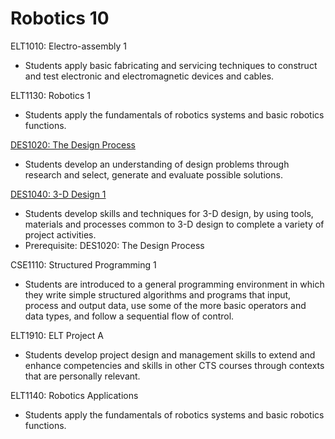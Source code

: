 # Robotics 10

ELT1010: Electro-assembly 1
* Students apply basic fabricating and servicing techniques to construct and test electronic and electromagnetic devices and cables.

ELT1130: Robotics 1
* Students apply the fundamentals of robotics systems and basic robotics functions.

[DES1020: The Design Process](https://docs.google.com/a/eips.ca/viewer?a=v&pid=sites&srcid=c2FsY29tcC5jYXxjb21tdW5pY2F0aW9ucy10ZWNobm9sb2dseS13ZWJzaXRlfGd4OjE5ZjYxYzdiZDE0N2YxY2M)
* Students develop an understanding of design problems through research and select, generate and evaluate possible solutions.

[DES1040: 3-D Design 1](https://docs.google.com/a/eips.ca/viewer?a=v&pid=sites&srcid=c2FsY29tcC5jYXxjb21tdW5pY2F0aW9ucy10ZWNobm9sb2dseS13ZWJzaXRlfGd4OjczNDg0M2FkZjBmYzQ0Yjg)
* Students develop skills and techniques for 3-D design, by using tools, materials and processes common to 3-D design to complete a variety of project activities.
* Prerequisite: DES1020: The Design Process

CSE1110: Structured Programming 1
* Students are introduced to a general programming environment in which they write simple structured algorithms and programs that input, process and output data, use some of the more basic operators and data types, and follow a sequential flow of control.

ELT1910: ELT Project A
* Students develop project design and management skills to extend and enhance competencies and skills in other CTS courses through contexts that are personally relevant.

ELT1140: Robotics Applications
* Students apply the fundamentals of robotics systems and basic robotics functions.